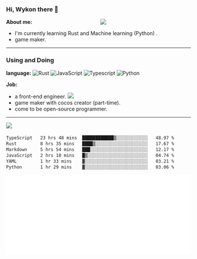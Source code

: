 ### Hi, Wykon there 👋

<img align="right" width="49%" src="https://github-readme-stats.vercel.app/api?username=weykon&theme=solarized-light&show_icons=true&count_private=true&include_all_commits=true">

**About me:**
+ I'm currently learning Rust and Machine learning (Python) .
+ game maker.
---

### Using and Doing

**language:**
![Rust](http://img.shields.io/badge/-Rust-D2B48?style=flat-square&logo=Rust&logoColor=000000)
![JavaScript](https://img.shields.io/badge/-JavaScript-%23F7DF1C?style=flat-square&logo=javascript&logoColor=ffff4a&color=d1b01f)
![Typescript](http://img.shields.io/badge/-Typescript-ff69b4?style=flat-square&logo=Typescript&logoColor=white)
![Python](http://img.shields.io/badge/-Python-purple?style=flat-square&logo=Python&logoColor=pink)

**Job:**
- a front-end engineer. ![](https://img.shields.io/badge/%20-React-blue)
- game maker with cocos creator (part-time).
- come to be open-source programmer.

--- 

<img src="https://github-readme-stats.vercel.app/api/top-langs/?username=weykon&layout=compact">

<!--START_SECTION:waka-->

```text
TypeScript   23 hrs 48 mins  ████████████▒░░░░░░░░░░░░   48.97 %
Rust         8 hrs 35 mins   ████▒░░░░░░░░░░░░░░░░░░░░   17.67 %
Markdown     5 hrs 54 mins   ███░░░░░░░░░░░░░░░░░░░░░░   12.17 %
JavaScript   2 hrs 18 mins   █▒░░░░░░░░░░░░░░░░░░░░░░░   04.74 %
YAML         1 hr 33 mins    ▓░░░░░░░░░░░░░░░░░░░░░░░░   03.21 %
Python       1 hr 29 mins    ▓░░░░░░░░░░░░░░░░░░░░░░░░   03.06 %
```

<!--END_SECTION:waka-->

![code the day](./metrics.plugin.code.svg)
